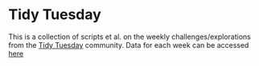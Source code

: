 # Tidy Tuesday

This is a collection of scripts et al. on the weekly challenges/explorations from the [Tidy Tuesday](https://www.tidytuesday.com/) community. Data for each week can be accessed [here](https://github.com/rfordatascience/tidytuesday)


